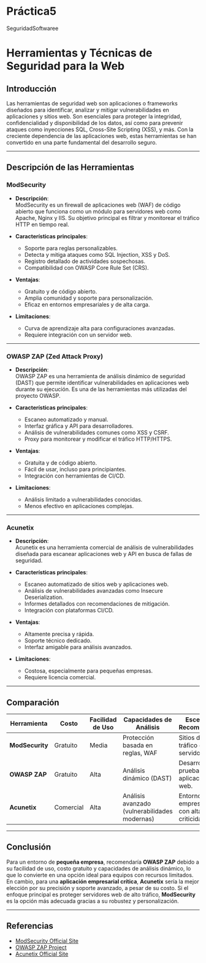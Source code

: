 # Práctica5
SeguridadSoftwaree
# Herramientas y Técnicas de Seguridad para la Web

## **Introducción**
Las herramientas de seguridad web son aplicaciones o frameworks diseñados para identificar, analizar y mitigar vulnerabilidades en aplicaciones y sitios web. Son esenciales para proteger la integridad, confidencialidad y disponibilidad de los datos, así como para prevenir ataques como inyecciones SQL, Cross-Site Scripting (XSS), y más. Con la creciente dependencia de las aplicaciones web, estas herramientas se han convertido en una parte fundamental del desarrollo seguro.

---

## **Descripción de las Herramientas**

### **ModSecurity**
- **Descripción**:  
  ModSecurity es un firewall de aplicaciones web (WAF) de código abierto que funciona como un módulo para servidores web como Apache, Nginx y IIS. Su objetivo principal es filtrar y monitorear el tráfico HTTP en tiempo real.  

- **Características principales**:  
  - Soporte para reglas personalizables.  
  - Detecta y mitiga ataques como SQL Injection, XSS y DoS.  
  - Registro detallado de actividades sospechosas.  
  - Compatibilidad con OWASP Core Rule Set (CRS).  

- **Ventajas**:  
  - Gratuito y de código abierto.  
  - Amplia comunidad y soporte para personalización.  
  - Eficaz en entornos empresariales y de alta carga.  

- **Limitaciones**:  
  - Curva de aprendizaje alta para configuraciones avanzadas.  
  - Requiere integración con un servidor web.  

---

### **OWASP ZAP (Zed Attack Proxy)**
- **Descripción**:  
  OWASP ZAP es una herramienta de análisis dinámico de seguridad (DAST) que permite identificar vulnerabilidades en aplicaciones web durante su ejecución. Es una de las herramientas más utilizadas del proyecto OWASP.  

- **Características principales**:  
  - Escaneo automatizado y manual.  
  - Interfaz gráfica y API para desarrolladores.  
  - Análisis de vulnerabilidades comunes como XSS y CSRF.  
  - Proxy para monitorear y modificar el tráfico HTTP/HTTPS.  

- **Ventajas**:  
  - Gratuita y de código abierto.  
  - Fácil de usar, incluso para principiantes.  
  - Integración con herramientas de CI/CD.  

- **Limitaciones**:  
  - Análisis limitado a vulnerabilidades conocidas.  
  - Menos efectivo en aplicaciones complejas.  

---

### **Acunetix**
- **Descripción**:  
  Acunetix es una herramienta comercial de análisis de vulnerabilidades diseñada para escanear aplicaciones web y API en busca de fallas de seguridad.  

- **Características principales**:  
  - Escaneo automatizado de sitios web y aplicaciones web.  
  - Análisis de vulnerabilidades avanzadas como Insecure Deserialization.  
  - Informes detallados con recomendaciones de mitigación.  
  - Integración con plataformas CI/CD.  

- **Ventajas**:  
  - Altamente precisa y rápida.  
  - Soporte técnico dedicado.  
  - Interfaz amigable para análisis avanzados.  

- **Limitaciones**:  
  - Costosa, especialmente para pequeñas empresas.  
  - Requiere licencia comercial.  

---

## **Comparación**

| Herramienta     | Costo          | Facilidad de Uso         | Capacidades de Análisis          | Escenarios Recomendados                       |
|------------------|----------------|--------------------------|-----------------------------------|-----------------------------------------------|
| **ModSecurity** | Gratuito       | Media                   | Protección basada en reglas, WAF | Sitios de alto tráfico con servidores web.    |
| **OWASP ZAP**   | Gratuito       | Alta                    | Análisis dinámico (DAST)         | Desarrollo y pruebas de aplicaciones web.     |
| **Acunetix**    | Comercial      | Alta                    | Análisis avanzado (vulnerabilidades modernas) | Entornos empresariales con alta criticidad. |

---

## **Conclusión**
Para un entorno de **pequeña empresa**, recomendaría **OWASP ZAP** debido a su facilidad de uso, costo gratuito y capacidades de análisis dinámico, lo que lo convierte en una opción ideal para equipos con recursos limitados.  
En cambio, para una **aplicación empresarial crítica**, **Acunetix** sería la mejor elección por su precisión y soporte avanzado, a pesar de su costo. Si el enfoque principal es proteger servidores web de alto tráfico, **ModSecurity** es la opción más adecuada gracias a su robustez y personalización.

---

## **Referencias**
- [ModSecurity Official Site](https://www.modsecurity.org/)  
- [OWASP ZAP Project](https://owasp.org/www-project-zap/)  
- [Acunetix Official Site](https://www.acunetix.com/)  
